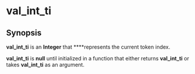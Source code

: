 # val\_int\_ti

## Synopsis

**val\_int\_ti** is an **Integer** that ****represents the current token index. 

**val\_int\_ti** is **null** until initialized in a function that either returns **val\_int\_ti** or takes **val\_int\_ti** as an argument.


